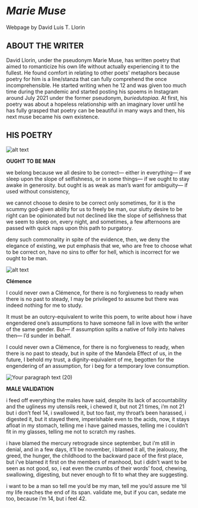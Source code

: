 # ***Marie Muse***
Webpage by David Luis T. Llorin

## ABOUT THE WRITER
David Llorin, under the pseudonym Marie Muse, has written poetry that aimed to romanticize his own life without actually experiencing it to the fullest. He found comfort in relating to other poets' metaphors because poetry for him is a line/stanza that can fully comprehend the once incomprehensible. He started writing when he 12 and was given too much time during the pandemic and started posting his spoems in Instagram around July 2021 under the former pseudonym, _buriedutopiaa_. At first, his poetry was about a hopeless relationship with an imaginary lover until he has fully grasped that poetry can be beautiful in many ways and then, his next muse became his own existence.

## HIS POETRY
![alt text](https://user-images.githubusercontent.com/118234108/202835106-7ef1ab0d-8e85-43ee-96bd-124337b4aced.png) 

**OUGHT TO BE MAN**

we belong because we all desire to be correct—
either in everything—  if we sleep upon the slope of selfishness,
or in some things— if we ought to stay awake in generosity.
but ought is as weak as man’s want for ambiguity— if used without consistency,

we cannot choose to desire to be correct only sometimes,
for it is the scummy god-given ability for us to freely be man,
our slutty desire to be right can be opinionated but not declined
like the slope of selfishness that we seem to sleep on,
every night, and sometimes, a few afternoons are passed
with quick naps upon this path to purgatory.

deny such commonality in spite of the evidence,
then, we deny the elegance of existing,
we put emphasis that we, who are free to choose what to be correct on, 
have no sins to offer for hell, which is incorrect
for we ought to be man.

![alt text](https://user-images.githubusercontent.com/118234108/202835177-c0d41942-1d38-472a-a178-8653269f3210.png) 

**Clémence**

I could never own a Clémence,
for there is no forgiveness to ready
when there is no past to steady,
I may be privileged to assume but
there was indeed nothing for me to study.

It must be an outcry-equivalent to write this poem,
to write about how i have engendered
one’s assumptions to have someone fall in love
with the writer of the same gender.
But— if assumption splits a native of folly
into halves then— I’d sunder in behalf.

I could never own a Clémence,
for there is no forgiveness to ready,
when there is no past to steady,
but in spite of the Mandela Effect of us,
in the future, I behold my trust,
a dignity-equivalent of me,
begotten for the engendering of an assumption,
for i beg for a temporary love consumption.

![Your paragraph text (20)](https://user-images.githubusercontent.com/118234108/202835363-1519bc57-c5ff-4da7-9247-40c5fe074817.png)


**MALE VALIDATION**

i feed off everything the males have said,
despite its lack of accountability and the ugliness
my utensils reek,
i chewed it, but not 21 times, i’m not 21 but i don’t feel 14,
i swallowed it, but too fast, my throat’s been harassed,
i digested it, but it stayed there, imperishable even to the acids,
now, it stays afloat in my stomach, telling me i have gained masses,
telling me i couldn’t fit in my glasses, telling me not to
scratch my rashes.

i have blamed the mercury retrograde since september,
but i’m still in denial, and in a few days, it’ll be november,
i blamed it all, the jealousy, the greed, the hunger, the childhood
to the backward pace of the first place,
but i’ve blamed it first on the members of manhood,
but i didn’t want to be seen as not good,
so, i eat even the crumbs of their words’ food,
chewing, swallowing, digesting,
but never enough to fit to what they are suggesting.

i want to be a man so tell me you’d be my man,
tell me you’d assure me ‘til my life reaches the end of its span.
validate me, but if you can, sedate me too,
because i’m 14, but i feel 42.
